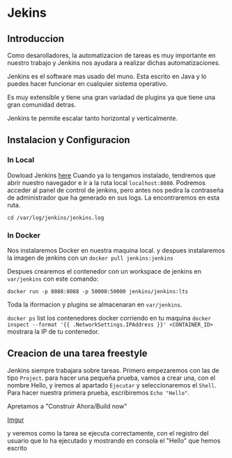# Jekins

## Introduccion

Como desarolladores, la automatizacion de tareas es muy importante en nuestro trabajo y Jenkins nos ayudara a realizar dichas automatizaciones.

Jenkins es el software mas usado del muno. Esta escrito en Java y lo puedes hacer funcionar en cualquier sistema operativo.

Es muy extensible y tiene una gran variadad de plugins ya que tiene una gran comunidad detras.

Jenkins te permite escalar tanto horizontal y verticalmente.

## Instalacion y Configuracion

### In Local

Dowload Jenkins [here](https://jenkins.io/download/)
Cuando ya lo tengamos instalado, tendremos que abrir nuestro navegador e ir a la ruta local `localhost:8080`.
Podremos acceder al panel de control de jenkins, pero antes nos pedira la contraseña de administrador que ha generado en sus logs. La encontraremos en esta ruta.

`cd /var/log/jenkins/jenkins.log`

### In Docker

Nos instalaremos Docker en nuestra maquina local. y despues instalaremos la imagen de jenkins con un `docker pull jenkins:jenkins`

Despues crearemos el contenedor con un workspace de jenkins en `var/jenkins` con este comando:

`docker run -p 8088:8088 -p 50000:50000 jenkins/jenkins:lts`

Toda la iformacion y plugins se almacenaran en `var/jenkins`.

`docker ps` list los contenedores docker corriendo en tu maquina
`docker inspect --format '{{ .NetworkSettings.IPAddress }}' <CONTAINER_ID>` mostrara la IP de tu contenedor.

## Creacion de una tarea freestyle

Jenkins siempre trabajara sobre tareas. Primero empezaremos con las de tipo `Project`.
para hacer una pequeña prueba, vamos a crear una, con el nombre Hello, y iremos al apartado `Ejecutar` y seleccionaremos el `Shell`. Para hacer nuestra primera prueba, escribiremos `Echo "Hello"`.

Apretamos a "Construir Ahora/Build now"

[Imgur](https://i.imgur.com/1Q1fDYd.png)

y veremos como la tarea se ejecuta correctamente, con el registro del usuario que lo ha ejecutado y mostrando en consola el "Hello" que hemos escrito